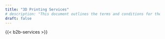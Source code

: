 ```yaml
---
title: "3D Printing Services"
# description: "This document outlines the terms and conditions for the purchase and use of Rebel 3D Prints products."
draft: false
---
```


{{< b2b-services >}}